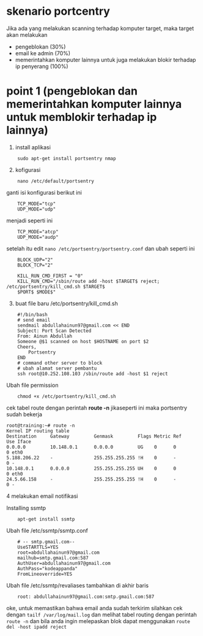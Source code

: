 # skenario portcentry

Jika ada yang melakukan scanning terhadap komputer target, maka target akan melakukan
  - pengeblokan (30%)
  - email ke admin (70%)
  - memerintahkan komputer lainnya untuk juga melakukan blokir terhadap ip penyerang (100%)

# point 1 (pengeblokan dan memerintahkan komputer lainnya untuk memblokir terhadap ip lainnya)
1. install aplikasi

```
    sudo apt-get install portsentry nmap
```

2. kofigurasi

```
    nano /etc/default/portsentry
```

ganti isi konfigurasi berikut ini
```
    TCP_MODE="tcp"
    UDP_MODE="udp"
```
menjadi seperti ini
```
    TCP_MODE="atcp" 
    UDP_MODE="audp"
```
setelah itu edit `nano /etc/portsentry/portsentry.conf` dan ubah seperti ini

```
    BLOCK_UDP="2"
    BLOCK_TCP="2"

    KILL_RUN_CMD_FIRST = "0"
    KILL_RUN_CMD="/sbin/route add -host $TARGET$ reject; /etc/portsentry/kill_cmd.sh $TARGET$
    $PORT$ $MODE$"
```
3. buat file baru /etc/portsentry/kill_cmd.sh
```
    #!/bin/bash
    # send email
    sendmail abdullahainun97@gmail.com << END
    Subject: Port Scan Detected
    From: Ainun Abdullah
    Someone @$1 scanned on host $HOSTNAME on port $2
    Cheers,
        Portsentry
    END
    # command other server to block
    # ubah alamat server pembantu
    ssh root@10.252.108.103 /sbin/route add -host $1 reject
```

Ubah file permission
```
    chmod +x /etc/portsentry/kill_cmd.sh
```

cek tabel route dengan perintah __route -n__ jikaseperti ini maka portsentry sudah bekerja
```
root@training:~# route -n
Kernel IP routing table
Destination     Gateway         Genmask         Flags Metric Ref    Use Iface
0.0.0.0         10.148.0.1      0.0.0.0         UG    0      0        0 eth0
5.188.206.22    -               255.255.255.255 !H    0      -        0 -
10.148.0.1      0.0.0.0         255.255.255.255 UH    0      0        0 eth0
24.5.66.158     -               255.255.255.255 !H    0      -        0 -

```


4 melakukan email notifikasi

Installing ssmtp
```
    apt-get install ssmtp
```
Ubah file /etc/ssmtp/ssmtp.conf
```
    # -- smtp.gmail.com--
    UseSTARTTLS=YES
    root=abdullahainun97@gmail.com
    mailhub=smtp.gmail.com:587
    AuthUser=abdullahainun97@gmail.com
    AuthPass="kodeappanda"
    FromLineoverride=YES
```

Ubah file /etc/ssmtp/revaliases tambahkan di akhir baris
```
    root: abdullahainun97@gmail.com:smtp.gmail.com:587
```


oke, untuk memastikan bahwa email anda sudah terkirim silahkan cek dengan 
`tailf /var/log/mail.log` 
dan melihat tabel routing dengan perintah `route -n` dan bila anda ingin melepaskan blok dapat menggunakan `route del -host ipadd reject`
